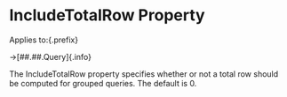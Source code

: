 # IncludeTotalRow Property

Applies to:{.prefix}

→[##.##.Query]{.info}

The IncludeTotalRow property specifies whether or not a total row should be computed for grouped
queries. The default is 0.

